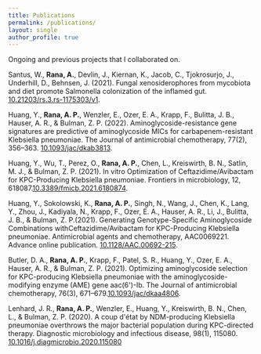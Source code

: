 ```yaml
---
title: Publications
permalink: /publications/
layout: single
author_profile: true
---
```

Ongoing and previous projects that I collaborated on.

Santus, W., **Rana, A.**, Devlin, J., Kiernan, K., Jacob, C., Tjokrosurjo, J., Underhill, D., Behnsen, J. (2021). Fungal xenosiderophores from mycobiota and diet promote Salmonella colonization of the inflamed gut. [10.21203/rs.3.rs-1175303/v1](https://www.researchsquare.com/article/rs-1175303/v1).  

Huang, Y., **Rana, A. P.**, Wenzler, E., Ozer, E. A., Krapp, F., Bulitta, J. B., Hauser, A. R., & Bulman, Z. P. (2022). Aminoglycoside-resistance gene signatures are predictive of aminoglycoside MICs for carbapenem-resistant Klebsiella pneumoniae. The Journal of antimicrobial chemotherapy, 77(2), 356–363. [10.1093/jac/dkab3813](https://doi.org/10.1093/jac/dkab3813).

Huang, Y., Wu, T., Perez, O., **Rana, A. P.**, Chen, L., Kreiswirth, B. N., Satlin, M. J., & Bulman, Z. P. (2021). In vitro Optimization of Ceftazidime/Avibactam for KPC-Producing Klebsiella pneumoniae. Frontiers in microbiology, 12, 618087.[10.3389/fmicb.2021.6180874](https://doi.org/10.3389/fmicb.2021.6180874).

Huang, Y., Sokolowski, K., **Rana, A. P.**, Singh, N., Wang, J., Chen, K., Lang, Y., Zhou, J., Kadiyala, N., Krapp, F., Ozer, E. A., Hauser, A. R., Li, J., Bulitta, J. B., & Bulman, Z. P.(2021). Generating Genotype-Specific Aminoglycoside Combinations withCeftazidime/Avibactam for KPC-Producing Klebsiella pneumoniae. Antimicrobial agents and chemotherapy, AAC0069221. Advance online publication. [10.1128/AAC.00692-215](https://doi.org/10.1128/AAC.00692-215).

Butler, D. A., **Rana, A. P.**, Krapp, F., Patel, S. R., Huang, Y., Ozer, E. A., Hauser, A. R., & Bulman, Z. P. (2021). Optimizing aminoglycoside selection for KPC-producing Klebsiella pneumoniae with the aminoglycoside-modifying enzyme (AME) gene aac(6')-Ib. The Journal of antimicrobial chemotherapy, 76(3), 671–679.[10.1093/jac/dkaa4806](https://doi.org/10.1093/jac/dkaa4806).

Lenhard, J. R., **Rana, A. P.**, Wenzler, E., Huang, Y., Kreiswirth, B. N., Chen, L., & Bulman, Z. P. (2020). A coup d'état by NDM-producing Klebsiella pneumoniae overthrows the major bacterial population during KPC-directed therapy. Diagnostic microbiology and infectious disease, 98(1), 115080. [10.1016/j.diagmicrobio.2020.115080](https://doi.org/10.1016/j.diagmicrobio.2020.115080)
